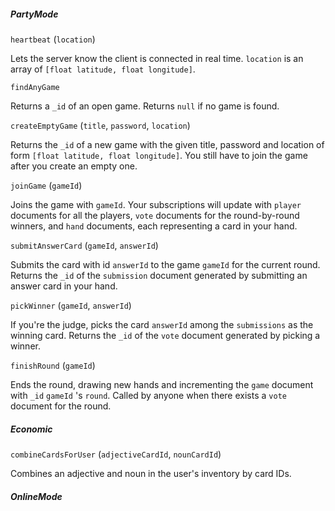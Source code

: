 ##### PartyMode

`heartbeat` (`location`)

Lets the server know the client is connected in real time. `location` is an array of `[float latitude, float longitude]`.

`findAnyGame`

Returns a `_id` of an open game. Returns `null` if no game is found.

`createEmptyGame` (`title`, `password`, `location`)

Returns the `_id` of a new game with the given title, password and location of form `[float latitude, float longitude]`. You still have to join the game after you create an empty one.

`joinGame` (`gameId`)

Joins the game with `gameId`. Your subscriptions will update with `player` documents for all the players, `vote` documents for the round-by-round winners, and `hand` documents, each representing a card in your hand.

`submitAnswerCard` (`gameId`, `answerId`)

Submits the card with id `answerId` to the game `gameId` for the current round. Returns the `_id` of the `submission` document generated by submitting an answer card in your hand.

`pickWinner` (`gameId`, `answerId`)

If you're the judge, picks the card `answerId` among the `submissions` as the winning card. Returns the `_id` of the `vote` document generated by picking a winner.

`finishRound` (`gameId`)

Ends the round, drawing new hands and incrementing the `game` document with `_id` `gameId` 's `round`. Called by anyone when there exists a `vote` document for the round.

##### Economic

`combineCardsForUser` (`adjectiveCardId`, `nounCardId`)

Combines an adjective and noun in the user's inventory by card IDs.

##### OnlineMode